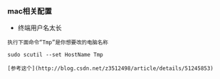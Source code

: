 ### mac相关配置
- 终端用户名太长

```
执行下面命令“Tmp”是你想要改的电脑名称

sudo scutil --set HostName Tmp

[参考这个](http://blog.csdn.net/z3512498/article/details/51245853)
```

